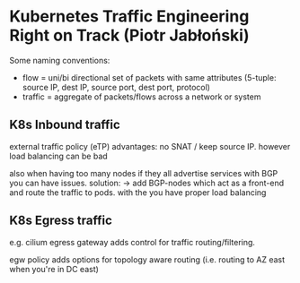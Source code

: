 # Kubernetes Traffic Engineering Right on Track (Piotr Jabłoński)

Some naming conventions:

- flow = uni/bi directional set of packets with same attributes
  (5-tuple: source IP, dest IP, source port, dest port, protocol)
- traffic = aggregate of packets/flows across a network or system

## K8s Inbound traffic

external traffic policy (eTP) advantages: no SNAT / keep source IP. however load balancing can be bad

also when having too many nodes if they all advertise services with BGP you can
have issues. solution: -> add BGP-nodes which act as a front-end and route the
traffic to pods. with the you have proper load balancing

## K8s Egress traffic

e.g. cilium egress gateway adds control for traffic routing/filtering.

egw policy adds options for topology aware routing (i.e. routing to AZ east when you're in DC east)
